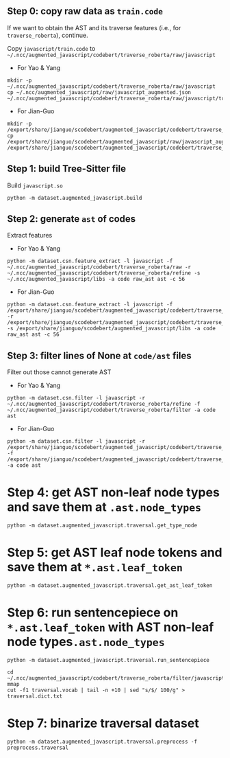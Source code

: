 ## Step 0: copy raw data as ```train.code```
If we want to obtain the AST and its traverse features (i.e., for `traverse_roberta`), continue.

Copy `javascript/train.code` to `~/.ncc/augmented_javascript/codebert/traverse_roberta/raw/javascript`
- For Yao & Yang
```
mkdir -p ~/.ncc/augmented_javascript/codebert/traverse_roberta/raw/javascript
cp ~/.ncc/augmented_javascript/raw/javascript_augmented.json ~/.ncc/augmented_javascript/codebert/traverse_roberta/raw/javascript/train.code
```
- For Jian-Guo
```
mkdir -p /export/share/jianguo/scodebert/augmented_javascript/codebert/traverse_roberta/raw/javascript
cp /export/share/jianguo/scodebert/augmented_javascript/raw/javascript_augmented.json /export/share/jianguo/scodebert/augmented_javascript/codebert/traverse_roberta/raw/javascript/train.code
```

## Step 1: build Tree-Sitter file
Build `javascript.so`
```
python -m dataset.augmented_javascript.build
```

## Step 2: generate ```ast``` of codes 
Extract features
- For Yao & Yang
```
python -m dataset.csn.feature_extract -l javascript -f ~/.ncc/augmented_javascript/codebert/traverse_roberta/raw -r ~/.ncc/augmented_javascript/codebert/traverse_roberta/refine -s ~/.ncc/augmented_javascript/libs -a code raw_ast ast -c 56
```
- For Jian-Guo
```
python -m dataset.csn.feature_extract -l javascript -f /export/share/jianguo/scodebert/augmented_javascript/codebert/traverse_roberta/raw -r /export/share/jianguo/scodebert/augmented_javascript/codebert/traverse_roberta/refine -s /export/share/jianguo/scodebert/augmented_javascript/libs -a code raw_ast ast -c 56
```

## Step 3: filter lines of None at ```code/ast``` files 
Filter out those cannot generate AST
- For Yao & Yang
```
python -m dataset.csn.filter -l javascript -r ~/.ncc/augmented_javascript/codebert/traverse_roberta/refine -f ~/.ncc/augmented_javascript/codebert/traverse_roberta/filter -a code ast
```
- For Jian-Guo
```
python -m dataset.csn.filter -l javascript -r /export/share/jianguo/scodebert/augmented_javascript/codebert/traverse_roberta/refine -f /export/share/jianguo/scodebert/augmented_javascript/codebert/traverse_roberta/filter -a code ast
```

# Step 4: get AST non-leaf node types and save them at ```.ast.node_types```
```
python -m dataset.augmented_javascript.traversal.get_type_node
```

# Step 5: get AST leaf node tokens and save them at ```*.ast.leaf_token```
```
python -m dataset.augmented_javascript.traversal.get_ast_leaf_token
```

# Step 6: run sentencepiece on ```*.ast.leaf_token``` with AST non-leaf node types```.ast.node_types```
```
python -m dataset.augmented_javascript.traversal.run_sentencepiece

cd ~/.ncc/augmented_javascript/codebert/traverse_roberta/filter/javascript/data-mmap
cut -f1 traversal.vocab | tail -n +10 | sed "s/$/ 100/g" > traversal.dict.txt
```

# Step 7: binarize traversal dataset
```
python -m dataset.augmented_javascript.traversal.preprocess -f preprocess.traversal
```